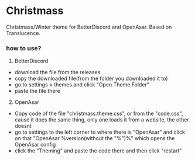 # Christmass
Christmass/Winter theme for BetterDiscord and OpenAsar. Based on Translucence.

### how to use?
1. BetterDiscord
 - download the file from the releases
 - copy the downloaded file(from the folder you downloaded it to)
 - go to settings > themes and click "Open Theme Folder"
 - paste the file there

2. OpenAsar
 - Copy code of the file "christmass.theme.css", or from the "code.css", cause it does the same thing, only one loads it from a website, the other doesnt
 - go to settings to the left corner to where there is "OpenAsar" and click on that "OpenAsar %version(without the "%")%" which opens the OpenAsar config
 - click the "Theming" and paste the code there and then click "restart"
 